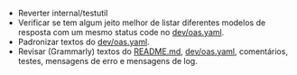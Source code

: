 - Reverter internal/testutil
- Verificar se tem algum jeito melhor de listar diferentes modelos de resposta com um mesmo status code no [dev/oas.yaml](dev/oas.yaml).
- Padronizar textos do [dev/oas.yaml](dev/oas.yaml).
- Revisar (Grammarly) textos do [README.md](README.md), [dev/oas.yaml](dev/oas.yaml), comentários, testes, mensagens de erro e mensagens de log.
